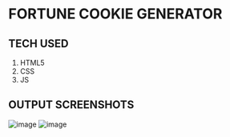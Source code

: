 # FORTUNE COOKIE GENERATOR

## TECH USED

1. HTML5
2. CSS
3. JS


## OUTPUT SCREENSHOTS

![image](https://user-images.githubusercontent.com/82095877/163578637-d80e4011-33dd-4939-b5bf-c891f8912eb5.png)
![image](https://user-images.githubusercontent.com/82095877/163578677-a85cce13-86ee-4936-9965-0d0322173b3d.png)



